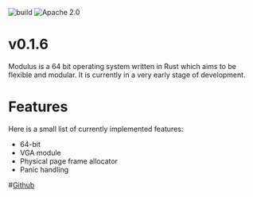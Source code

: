 ![build](https://circleci.com/gh/modulus-os/kernel.svg?style=shield&circle-token=:circle-token) ![Apache 2.0](https://img.shields.io/badge/license-Apache%202.0-brightgreen.svg)

# v0.1.6
Modulus is a 64 bit operating system written in Rust which aims to be flexible and modular. It is currently in a very early stage of development.

# Features

Here is a small list of currently implemented features:

* 64-bit
* VGA module
* Physical page frame allocator
* Panic handling

#[Github](https://github.com/modulus-os/kernel)

